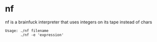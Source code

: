 # nf

nf is a brainfuck interpreter that uses integers on its tape instead of chars

```
Usage: ./nf filename
       ./nf -e 'expression'
```

